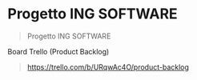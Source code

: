 # Progetto ING SOFTWARE
>Progetto ING SOFTWARE




Board Trello (Product Backlog)
>https://trello.com/b/URqwAc4O/product-backlog
